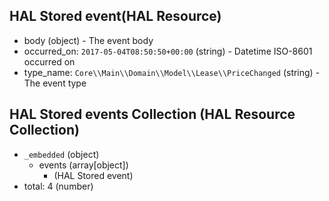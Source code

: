 ## HAL Stored event(HAL Resource)
+ body (object) - The event body
+ occurred_on: `2017-05-04T08:50:50+00:00` (string) - Datetime ISO-8601 occurred on
+ type_name: `Core\\Main\\Domain\\Model\\Lease\\PriceChanged` (string) - The event type

## HAL Stored events Collection (HAL Resource Collection)
+ `_embedded` (object)
    + events (array[object])
        + (HAL Stored event)
+ total: 4 (number)
